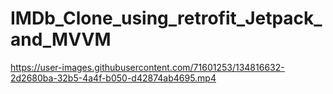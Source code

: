# IMDb_Clone_using_retrofit_Jetpack_and_MVVM
https://user-images.githubusercontent.com/71601253/134816632-2d2680ba-32b5-4a4f-b050-d42874ab4695.mp4
